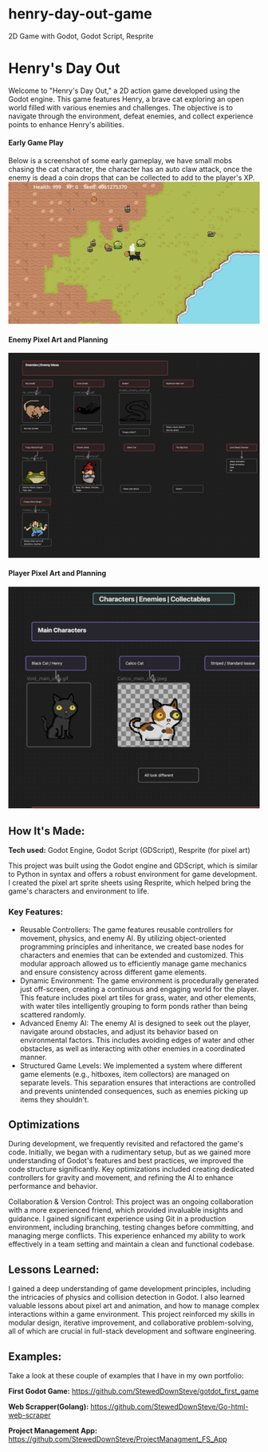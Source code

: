 # henry-day-out-game
2D Game with Godot, Godot Script, Resprite

# Henry's Day Out
Welcome to "Henry's Day Out," a 2D action game developed using the Godot engine. This game features Henry, a brave cat exploring an open world filled with various enemies and challenges. The objective is to navigate through the environment, defeat enemies, and collect experience points to enhance Henry's abilities.

#### Early Game Play
Below is a screenshot of some early gameplay, we have small mobs chasing the cat character, the character has an auto claw attack, once the enemy is dead a coin drops that can be collected to add to the player's XP.
![img of gameplay](https://github.com/StewedDownSteve/henry-day-out-game/blob/main/HDO-gameplay-early-SH.png)
#### Enemy Pixel Art and Planning
![Game Enemy Art](https://github.com/StewedDownSteve/henry-day-out-game/blob/main/henry-game-art1.png)
#### Player Pixel Art and Planning
![Game Character Art](https://github.com/StewedDownSteve/henry-day-out-game/blob/main/henry-game-art2.png)

## How It's Made:

**Tech used:** Godot Engine, Godot Script (GDScript), Resprite (for pixel art)

This project was built using the Godot engine and GDScript, which is similar to Python in syntax and offers a robust environment for game development. I created the pixel art sprite sheets using Resprite, which helped bring the game's characters and environment to life.

### Key Features:
- Reusable Controllers: The game features reusable controllers for movement, physics, and enemy AI. By utilizing object-oriented programming principles and inheritance, we created base nodes for characters and enemies that can be extended and customized. This modular approach allowed us to efficiently manage game mechanics and ensure consistency across different     game elements.
- Dynamic Environment: The game environment is procedurally generated just off-screen, creating a continuous and engaging world for the player. This feature includes pixel art tiles for grass, water, and other elements, with water tiles intelligently grouping to form ponds rather than being scattered randomly.
- Advanced Enemy AI: The enemy AI is designed to seek out the player, navigate around obstacles, and adjust its behavior based on environmental factors. This includes avoiding edges of water and other obstacles, as well as interacting with other enemies in a coordinated manner.
- Structured Game Levels: We implemented a system where different game elements (e.g., hitboxes, item collectors) are managed on separate levels. This separation ensures that interactions are controlled and prevents unintended consequences, such as enemies picking up items they shouldn't.


## Optimizations
During development, we frequently revisited and refactored the game's code. Initially, we began with a rudimentary setup, but as we gained more understanding of Godot's features and best practices, we improved the code structure significantly. Key optimizations included creating dedicated controllers for gravity and movement, and refining the AI to enhance performance and behavior.

Collaboration & Version Control: This project was an ongoing collaboration with a more experienced friend, which provided invaluable insights and guidance. I gained significant experience using Git in a production environment, including branching, testing changes before committing, and managing merge conflicts. This experience enhanced my ability to work effectively in a team setting and maintain a clean and functional codebase.


## Lessons Learned:

I gained a deep understanding of game development principles, including the intricacies of physics and collision detection in Godot. I also learned valuable lessons about pixel art and animation, and how to manage complex interactions within a game environment. This project reinforced my skills in modular design, iterative improvement, and collaborative problem-solving, all of which are crucial in full-stack development and software engineering.

## Examples:
Take a look at these couple of examples that I have in my own portfolio:

**First Godot Game:** https://github.com/StewedDownSteve/gotdot_first_game

**Web Scrapper(Golang):** https://github.com/StewedDownSteve/Go-html-web-scraper

**Project Management App:** https://github.com/StewedDownSteve/ProjectManagment_FS_App


